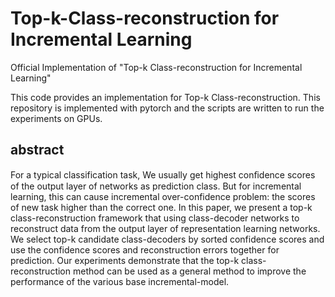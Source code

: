 # Top-k-Class-reconstruction for Incremental Learning
Official Implementation of "Top-k Class-reconstruction for Incremental Learning" 

This code provides an implementation for Top-k Class-reconstruction. This repository is implemented with pytorch and the scripts are written to run the experiments on GPUs.

## abstract
For a typical classification task, We usually get highest conﬁdence scores of the output layer of networks as prediction class. But for incremental learning, this can cause incremental over-confidence problem: the scores of new task higher than the correct one. In this paper, we present a top-k class-reconstruction framework that using class-decoder networks to reconstruct data from the output layer of representation learning networks. We select top-k candidate class-decoders by sorted confidence scores and use the confidence scores and reconstruction errors together for prediction. Our experiments demonstrate that the top-k class-reconstruction method can be used as a general method to improve the performance of the various base incremental-model.